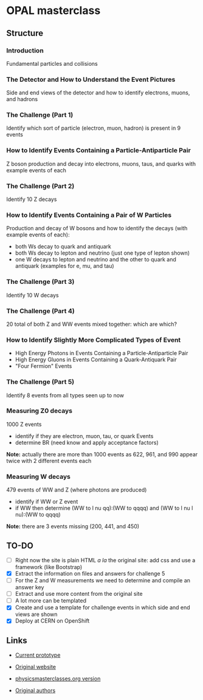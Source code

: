 # OPAL masterclass

## Structure

### Introduction
Fundamental particles and collisions

### The Detector and How to Understand the Event Pictures
Side and end views of the detector and how to identify electrons, muons, and hadrons

### The Challenge (Part 1)
Identify which sort of particle (electron, muon, hadron) is present in 9 events

### How to Identify Events Containing a Particle-Antiparticle Pair
Z boson production and decay into electrons, muons, taus, and quarks with example events of each

### The Challenge (Part 2)
Identify 10 Z decays

### How to Identify Events Containing a Pair of W Particles
Production and decay of W bosons and how to identify the decays (with example events of each):

* both Ws decay to quark and antiquark
* both Ws decay to lepton and neutrino (just one type of lepton shown)
* one W decays to lepton and neutrino and the other to quark and antiquark (examples for e, mu, and tau)

### The Challenge (Part 3)
Identify 10 W decays

### The Challenge (Part 4)
20 total of both Z and WW events mixed together: which are which?

### How to Identify Slightly More Complicated Types of Event
* High Energy Photons in Events Containing a Particle-Antiparticle Pair
* High Energy Gluons in Events Containing a Quark-Antiquark Pair
* "Four Fermion" Events

### The Challenge (Part 5)
Identify 8 events from all types seen up to now

### Measuring Z0 decays
1000 Z events
* identify if they are electron, muon, tau, or quark Events
* determine BR (need know and apply acceptance factors)

**Note:** actually there are more than 1000 events as 622, 961, and 990 appear twice with 2 different events each

### Measuring W decays
479 events of WW and Z (where photons are produced)
* identify if WW or Z event
* if WW then determine (WW to l nu qq):(WW to qqqq) and (WW to l nu l nu):(WW to qqqq)

**Note:** there are 3 events missing (200, 441, and 450)

## TO-DO

- [ ] Right now the site is plain HTML *a la* the original site: add css and use a framework (like Bootstrap)
- [x] Extract the information on files and answers for challenge 5
- [ ] For the Z and W measurements we need to determine and compile an answer key
- [ ] Extract and use more content from the original site
- [ ] A lot more can be templated
- [x] Create and use a template for challenge events in which side and end views are shown
- [x] Deploy at CERN on OpenShift

## Links

* [Current prototype](http://opal-masterclass.web.cern.ch/)

* [Original website](http://www.hep.man.ac.uk/u/events/)

* [physicsmasterclasses.org version](https://www.physicsmasterclasses.org/exercises/manchester/en/)

* [Original authors](http://www.hep.man.ac.uk/u/events/acknowledgements.html)
